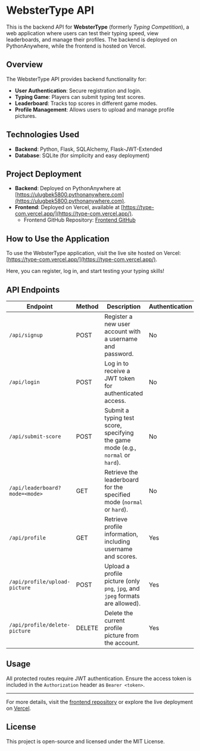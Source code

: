 # WebsterType API

This is the backend API for **WebsterType** (formerly *Typing Competition*), a web application where users can test their typing speed, view leaderboards, and manage their profiles. The backend is deployed on PythonAnywhere, while the frontend is hosted on Vercel.

## Overview

The WebsterType API provides backend functionality for:
- **User Authentication**: Secure registration and login.
- **Typing Game**: Players can submit typing test scores.
- **Leaderboard**: Tracks top scores in different game modes.
- **Profile Management**: Allows users to upload and manage profile pictures.

## Technologies Used

- **Backend**: Python, Flask, SQLAlchemy, Flask-JWT-Extended
- **Database**: SQLite (for simplicity and easy deployment)

## Project Deployment

- **Backend**: Deployed on PythonAnywhere at [https://ulugbek5800.pythonanywhere.com](https://ulugbek5800.pythonanywhere.com).
- **Frontend**: Deployed on Vercel, available at [https://type-com.vercel.app/](https://type-com.vercel.app/).
  - Frontend GitHub Repository: [Frontend GitHub](https://github.com/gitfromnfsheatxaxa/typeCom)

## How to Use the Application

To use the WebsterType application, visit the live site hosted on Vercel: [https://type-com.vercel.app/](https://type-com.vercel.app/). 

Here, you can register, log in, and start testing your typing skills!

## API Endpoints

| Endpoint                         | Method | Description                                                                                   | Authentication |
|----------------------------------|--------|-----------------------------------------------------------------------------------------------|----------------|
| `/api/signup`                    | POST   | Register a new user account with a username and password.                                     | No             |
| `/api/login`                     | POST   | Log in to receive a JWT token for authenticated access.                                       | No             |
| `/api/submit-score`              | POST   | Submit a typing test score, specifying the game mode (e.g., `normal` or `hard`).              | No             |
| `/api/leaderboard?mode=<mode>`   | GET    | Retrieve the leaderboard for the specified mode (`normal` or `hard`).                         | No             |
| `/api/profile`                   | GET    | Retrieve profile information, including username and scores.                                  | Yes            |
| `/api/profile/upload-picture`    | POST   | Upload a profile picture (only `png`, `jpg`, and `jpeg` formats are allowed).                 | Yes            |
| `/api/profile/delete-picture`    | DELETE | Delete the current profile picture from the account.                                          | Yes            |

## Usage

All protected routes require JWT authentication. Ensure the access token is included in the `Authorization` header as `Bearer <token>`.

---

For more details, visit the [frontend repository](https://github.com/gitfromnfsheatxaxa/typeCom) or explore the live deployment on [Vercel](https://type-com.vercel.app/).

## License

This project is open-source and licensed under the MIT License.
